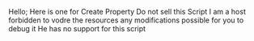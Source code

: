 Hello;
Here is one for Create Property
Do not sell this Script I am a host forbidden to vodre the resources any modifications possible for you to debug it
He has no support for this script
